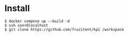 # Install

```shell
$ docker compose up --build -d
$ ssh user@localhost
$ git clone https://github.com/fruzitent/kpi /workspace
```

